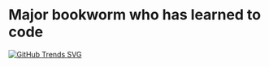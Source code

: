 # Major bookworm who has learned to code 

[![GitHub Trends SVG](https://api.githubtrends.io/user/svg/fridavbg/langs?time_range=one_year&include_private=True&loc_metric=changed&compact=True&theme=dark)](https://githubtrends.io)

